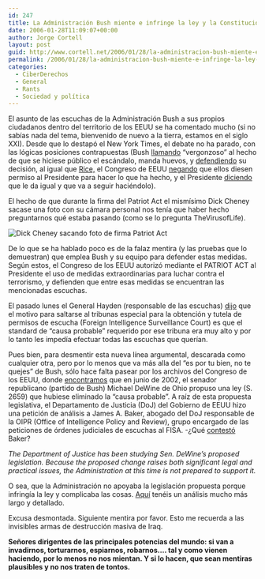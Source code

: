 ```yaml
---
id: 247
title: La Administración Bush miente e infringe la ley y la Constitución
date: 2006-01-28T11:09:07+00:00
author: Jorge Cortell
layout: post
guid: http://www.cortell.net/2006/01/28/la-administracion-bush-miente-e-infringe-la-ley-y-la-constitucion/
permalink: /2006/01/28/la-administracion-bush-miente-e-infringe-la-ley-y-la-constitucion/
categories:
  - CiberDerechos
  - General
  - Rants
  - Sociedad y polí­tica
---
```

El asunto de las escuchas de la Administración Bush a sus propios ciudadanos dentro del territorio de los EEUU se ha comentado mucho (si no sabí­as nada del tema, bienvenido de nuevo a la tierra, estamos en el siglo XXI). Desde que lo destapó el New York Times, el debate no ha parado, con las lógicas posiciones contrapuestas (Bush [llamando](http://www2.noticiasdot.com/publicaciones/2005/1205/2012/noticias/noticias_201205-04.htm) &#8220;vergonzoso&#8221; al hecho de que se hiciese público el escándalo, manda huevos, y [defendiendo](http://www.20minutos.es/noticia/84072/0/bush/programa/escuchas/) su decisión, al igual que [Rice,](http://www.20minutos.es/noticia/74622/0/SEGURIDAD/EEUU/RICE/) el Congreso de EEUU [negando](http://www.plus.es/codigo/noticias/ficha_noticia.asp?id=517557) que ellos diesen permiso al Presidente para hacer lo que ha hecho, y el Presidente [diciendo](http://www.laopinion.com/elpais/?rkey=00060126160336617090) que le da igual y que va a seguir haciéndolo).

El hecho de que durante la firma del Patriot Act el mismí­simo Dick Cheney sacase una foto con su cámara personal nos tení­a que haber hecho preguntarnos qué estaba pasando (como se lo pregunta TheVirusofLife).

![Dick Cheney sacando foto de firma Patriot Act](http://tinypic.com/kbf8yf.jpg)

De lo que se ha hablado poco es de la falaz mentira (y las pruebas que lo demuestran) que emplea Bush y su equipo para defender estas medidas. Según estos, el Congreso de los EEUU autorizó mediante el PATRIOT ACT al Presidente el uso de medidas extraordinarias para luchar contra el terrorismo, y defienden que entre esas medidas se encuentran las mencionadas escuchas.

El pasado lunes el General Hayden (responsable de las escuchas) [dijo](http://www.washingtonpost.com/wp-dyn/content/article/2006/01/23/AR2006012300754.html) que el motivo para saltarse al tribunas especial para la obtención y tutela de permisos de escucha (Foreign Intelligence Surveillance Court) es que el standard de &#8220;causa probable&#8221; requerido por ese tribuna era muy alto y por lo tanto les impedí­a efectuar todas las escuchas que querí­an.

Pues bien, para desmentir esta nueva lí­nea argumental, descarada como cualquier otra, pero por lo menos que va más alla del &#8220;es por tu bien, no te quejes&#8221; de Bush, sólo hace falta pasear por los archivos del Congreso de los EEUU, donde [encontramos](http://www.fas.org/irp/congress/2002_cr/s2659.html) que en junio de 2002, el senador republicano (partido de Bush) Michael DeWine de Ohio propuso una ley (S. 2659) que hubiese eliminado la &#8220;causa probable&#8221;. A raí­z de esta propuesta legislativa, el Departamento de Justicia (DoJ) del Gobierno de EEUU hizo una petición de análisis a James A. Baker, abogado del DoJ responsable de la OIPR (Office of Intelligence Policy and Review), grupo encargado de las peticiones de órdenes judiciales de escuchas al FISA. -¿Qué [contestó](http://www.fas.org/irp/congress/2002_hr/073102baker.html) Baker?

_The Department of Justice has been studying Sen. DeWine&#8217;s proposed legislation. Because the proposed change raises both significant legal and practical issues, the Administration at this time is not prepared to support it._

O sea, que la Administración no apoyaba la legislación propuesta porque infringí­a la ley y complicaba las cosas. [Aquí­](http://glenngreenwald.blogspot.com/2006/01/administrations-new-fisa-defense-is.html) tenéis un análisis mucho más largo y detallado.

Excusa desmontada. Siguiente mentira por favor. Esto me recuerda a las invisibles armas de destrucción masiva de Iraq.

**Señores dirigentes de las principales potencias del mundo: si van a invadirnos, torturarnos, espiarnos, robarnos&#8230;. tal y como vienen haciendo, por lo menos no nos mientan. Y si lo hacen, que sean mentiras plausibles y no nos traten de tontos.**